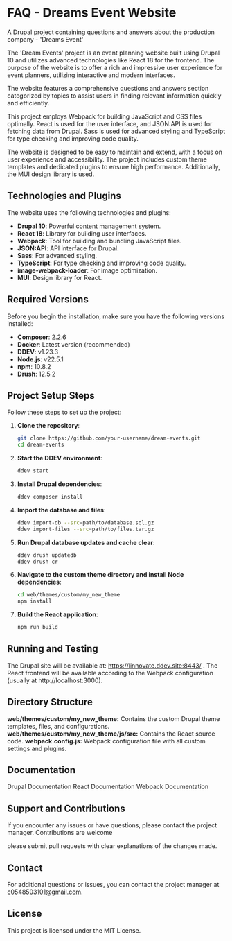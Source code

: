 # FAQ - Dreams Event Website
A Drupal project containing questions and answers about the production company - 'Dreams Event'

The 'Dream Events' project is an event planning website built using Drupal 10 and utilizes advanced technologies like React 18 for the frontend. 
The purpose of the website is to offer a rich and impressive user experience for event planners, utilizing interactive and modern interfaces.

The website features a comprehensive questions and answers section categorized by topics to assist users in finding relevant information quickly and efficiently.

This project employs Webpack for building JavaScript and CSS files optimally. React is used for the user interface, and JSON:API is used for fetching data from Drupal. Sass is used for advanced styling and TypeScript for type checking and improving code quality.

The website is designed to be easy to maintain and extend, with a focus on user experience and accessibility. The project includes custom theme templates and dedicated plugins to ensure high performance. Additionally, the MUI design library is used.

## Technologies and Plugins

The website uses the following technologies and plugins:
- **Drupal 10**: Powerful content management system.
- **React 18**: Library for building user interfaces.
- **Webpack**: Tool for building and bundling JavaScript files.
- **JSON:API**: API interface for Drupal.
- **Sass**: For advanced styling.
- **TypeScript**: For type checking and improving code quality.
- **image-webpack-loader**: For image optimization.
- **MUI**: Design library for React.

## Required Versions

Before you begin the installation, make sure you have the following versions installed:
- **Composer**: 2.2.6
- **Docker**: Latest version (recommended)
- **DDEV**: v1.23.3
- **Node.js**: v22.5.1
- **npm**: 10.8.2
- **Drush**: 12.5.2

## Project Setup Steps

Follow these steps to set up the project:

1. **Clone the repository**:
   ```bash
   git clone https://github.com/your-username/dream-events.git
   cd dream-events
   ```
2. **Start the DDEV environment**:
    ```bash
    ddev start
    ```

3. **Install Drupal dependencies**:
    ```bash
    ddev composer install
    ```

4. **Import the database and files**:
    ```bash
    ddev import-db --src=path/to/database.sql.gz
    ddev import-files --src=path/to/files.tar.gz
    ```

5. **Run Drupal database updates and cache clear**:
    ```bash
    ddev drush updatedb
    ddev drush cr
    ```

6. **Navigate to the custom theme directory and install Node dependencies**:
    ```bash
    cd web/themes/custom/my_new_theme
    npm install
    ```

7. **Build the React application**:
    ```bash
    npm run build
    ```

## Running and Testing
The Drupal site will be available at: https://linnovate.ddev.site:8443/ .
The React frontend will be available according to the Webpack configuration (usually at http://localhost:3000).

## Directory Structure
**web/themes/custom/my_new_theme:**  Contains the custom Drupal theme templates, files, and configurations.
**web/themes/custom/my_new_theme/js/src:**  Contains the React source code.
**webpack.config.js:**  Webpack configuration file with all custom settings and plugins.

## Documentation
Drupal Documentation
React Documentation
Webpack Documentation

## Support and Contributions
If you encounter any issues or have questions, please contact the project manager. 
Contributions are welcome

please submit pull requests with clear explanations of the changes made.

## Contact
For additional questions or issues, you can contact the project manager at c0548503101@gmail.com.

## License
This project is licensed under the MIT License.
